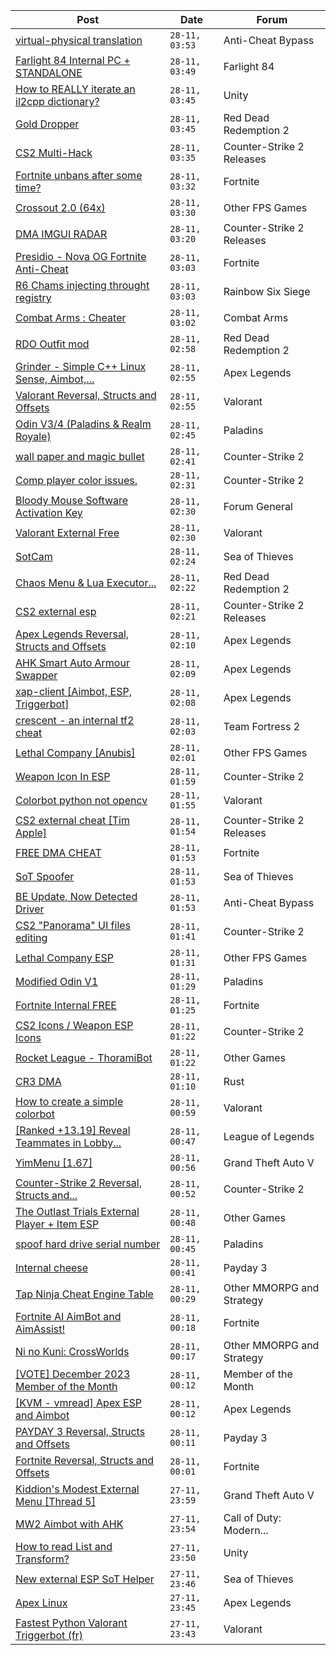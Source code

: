 |Post|Date|Forum|
|----|----|-----|
|[virtual-physical translation](https://www.unknowncheats.me/forum/anti-cheat-bypass/612802-virtual-physical-translation.html)|`28-11, 03:53`|Anti-Cheat Bypass|
|[Farlight 84 Internal PC + STANDALONE](https://www.unknowncheats.me/forum/farlight-84-a/612836-farlight-84-internal-pc-standalone.html)|`28-11, 03:49`|Farlight 84|
|[How to REALLY iterate an il2cpp dictionary?](https://www.unknowncheats.me/forum/unity/612872-iterate-il2cpp-dictionary.html)|`28-11, 03:45`|Unity|
|[Gold Dropper](https://www.unknowncheats.me/forum/red-dead-redemption-2-a/567212-gold-dropper.html)|`28-11, 03:45`|Red Dead Redemption 2|
|[CS2 Multi-Hack](https://www.unknowncheats.me/forum/counter-strike-2-releases/612870-cs2-multi-hack.html)|`28-11, 03:35`|Counter-Strike 2 Releases|
|[Fortnite unbans after some time?](https://www.unknowncheats.me/forum/fortnite/612869-fortnite-unbans-time.html)|`28-11, 03:32`|Fortnite|
|[Crossout 2.0 (64x)](https://www.unknowncheats.me/forum/other-fps-games/604557-crossout-2-0-64x.html)|`28-11, 03:30`|Other FPS Games|
|[DMA IMGUI RADAR](https://www.unknowncheats.me/forum/counter-strike-2-releases/609695-dma-imgui-radar.html)|`28-11, 03:20`|Counter-Strike 2 Releases|
|[Presidio - Nova OG Fortnite Anti-Cheat](https://www.unknowncheats.me/forum/fortnite/612867-presidio-nova-og-fortnite-anti-cheat.html)|`28-11, 03:03`|Fortnite|
|[R6 Chams injecting throught registry](https://www.unknowncheats.me/forum/rainbow-six-siege/594608-r6-chams-injecting-throught-registry.html)|`28-11, 03:03`|Rainbow Six Siege|
|[Combat Arms : Cheater](https://www.unknowncheats.me/forum/combat-arms/611163-combat-arms-cheater.html)|`28-11, 03:02`|Combat Arms|
|[RDO Outfit mod](https://www.unknowncheats.me/forum/red-dead-redemption-2-a/612486-rdo-outfit-mod.html)|`28-11, 02:58`|Red Dead Redemption 2|
|[Grinder - Simple C++ Linux Sense, Aimbot,...](https://www.unknowncheats.me/forum/apex-legends/605888-grinder-simple-linux-sense-aimbot-triggerbot.html)|`28-11, 02:55`|Apex Legends|
|[Valorant Reversal, Structs and Offsets](https://www.unknowncheats.me/forum/valorant/385792-valorant-reversal-structs-offsets.html)|`28-11, 02:55`|Valorant|
|[Odin V3/4 (Paladins & Realm Royale)](https://www.unknowncheats.me/forum/paladins/576012-odin-v3-4-paladins-realm-royale.html)|`28-11, 02:45`|Paladins|
|[wall paper and magic bullet](https://www.unknowncheats.me/forum/counter-strike-2-a/612437-wall-paper-magic-bullet.html)|`28-11, 02:41`|Counter-Strike 2|
|[Comp player color issues.](https://www.unknowncheats.me/forum/counter-strike-2-a/612760-comp-player-color-issues.html)|`28-11, 02:31`|Counter-Strike 2|
|[Bloody Mouse Software Activation Key](https://www.unknowncheats.me/forum/forum-general/612866-bloody-mouse-software-activation-key.html)|`28-11, 02:30`|Forum General|
|[Valorant External Free](https://www.unknowncheats.me/forum/valorant/612035-valorant-external-free.html)|`28-11, 02:30`|Valorant|
|[SotCam](https://www.unknowncheats.me/forum/sea-of-thieves/580178-sotcam.html)|`28-11, 02:24`|Sea of Thieves|
|[Chaos Menu & Lua Executor...](https://www.unknowncheats.me/forum/red-dead-redemption-2-a/593368-chaos-menu-lua-executor-redm.html)|`28-11, 02:22`|Red Dead Redemption 2|
|[CS2 external esp](https://www.unknowncheats.me/forum/counter-strike-2-releases/600259-cs2-external-esp.html)|`28-11, 02:21`|Counter-Strike 2 Releases|
|[Apex Legends Reversal, Structs and Offsets](https://www.unknowncheats.me/forum/apex-legends/319804-apex-legends-reversal-structs-offsets.html)|`28-11, 02:10`|Apex Legends|
|[AHK Smart Auto Armour Swapper](https://www.unknowncheats.me/forum/apex-legends/612842-ahk-smart-auto-armour-swapper.html)|`28-11, 02:09`|Apex Legends|
|[xap-client \[Aimbot, ESP, Triggerbot\]](https://www.unknowncheats.me/forum/apex-legends/606842-xap-client-aimbot-esp-triggerbot.html)|`28-11, 02:08`|Apex Legends|
|[crescent - an internal tf2 cheat](https://www.unknowncheats.me/forum/team-fortress-2-a/611983-crescent-internal-tf2-cheat.html)|`28-11, 02:03`|Team Fortress 2|
|[Lethal Company \[Anubis\]](https://www.unknowncheats.me/forum/other-fps-games/611847-lethal-company-anubis.html)|`28-11, 02:01`|Other FPS Games|
|[Weapon Icon In ESP](https://www.unknowncheats.me/forum/counter-strike-2-a/608799-weapon-icon-esp.html)|`28-11, 01:59`|Counter-Strike 2|
|[Colorbot python not opencv](https://www.unknowncheats.me/forum/valorant/612863-colorbot-python-opencv.html)|`28-11, 01:55`|Valorant|
|[CS2 external cheat \[Tim Apple\]](https://www.unknowncheats.me/forum/counter-strike-2-releases/609206-cs2-external-cheat-tim-apple.html)|`28-11, 01:54`|Counter-Strike 2 Releases|
|[FREE DMA CHEAT](https://www.unknowncheats.me/forum/fortnite/612862-free-dma-cheat.html)|`28-11, 01:53`|Fortnite|
|[SoT Spoofer](https://www.unknowncheats.me/forum/sea-of-thieves/600776-sot-spoofer.html)|`28-11, 01:53`|Sea of Thieves|
|[BE Update, Now Detected Driver](https://www.unknowncheats.me/forum/anti-cheat-bypass/612756-update-detected-driver.html)|`28-11, 01:53`|Anti-Cheat Bypass|
|[CS2 "Panorama" UI files editing](https://www.unknowncheats.me/forum/counter-strike-2-a/612714-cs2-panorama-ui-files-editing.html)|`28-11, 01:41`|Counter-Strike 2|
|[Lethal Company ESP](https://www.unknowncheats.me/forum/other-fps-games/612099-lethal-company-esp.html)|`28-11, 01:31`|Other FPS Games|
|[Modified Odin V1](https://www.unknowncheats.me/forum/paladins/585919-modified-odin-v1.html)|`28-11, 01:29`|Paladins|
|[Fortnite Internal FREE](https://www.unknowncheats.me/forum/fortnite/612253-fortnite-internal-free.html)|`28-11, 01:25`|Fortnite|
|[CS2 Icons / Weapon ESP Icons](https://www.unknowncheats.me/forum/counter-strike-2-a/609986-cs2-icons-weapon-esp-icons.html)|`28-11, 01:22`|Counter-Strike 2|
|[Rocket League - ThoramiBot](https://www.unknowncheats.me/forum/other-games/593885-rocket-league-thoramibot.html)|`28-11, 01:22`|Other Games|
|[CR3 DMA](https://www.unknowncheats.me/forum/rust/606037-cr3-dma.html)|`28-11, 01:10`|Rust|
|[How to create a simple colorbot](https://www.unknowncheats.me/forum/valorant/612763-create-simple-colorbot.html)|`28-11, 00:59`|Valorant|
|[\[Ranked +13.19\] Reveal Teammates in Lobby...](https://www.unknowncheats.me/forum/league-of-legends/523020-ranked-13-19-reveal-teammates-lobby-updated.html)|`28-11, 00:47`|League of Legends|
|[YimMenu \[1.67\]](https://www.unknowncheats.me/forum/grand-theft-auto-v/476972-yimmenu-1-67-a.html)|`28-11, 00:56`|Grand Theft Auto V|
|[Counter-Strike 2 Reversal, Structs and...](https://www.unknowncheats.me/forum/counter-strike-2-a/576077-counter-strike-2-reversal-structs-offsets.html)|`28-11, 00:52`|Counter-Strike 2|
|[The Outlast Trials External Player + Item ESP](https://www.unknowncheats.me/forum/other-games/588324-outlast-trials-external-player-item-esp.html)|`28-11, 00:48`|Other Games|
|[spoof hard drive serial number](https://www.unknowncheats.me/forum/paladins/612858-spoof-hard-drive-serial.html)|`28-11, 00:45`|Paladins|
|[Internal cheese](https://www.unknowncheats.me/forum/payday-3-a/611723-internal-cheese.html)|`28-11, 00:41`|Payday 3|
|[Tap Ninja Cheat Engine Table](https://www.unknowncheats.me/forum/other-mmorpg-and-strategy/589964-tap-ninja-cheat-engine-table.html)|`28-11, 00:29`|Other MMORPG and Strategy|
|[Fortnite AI AimBot and AimAssist!](https://www.unknowncheats.me/forum/fortnite/612707-fortnite-ai-aimbot-aimassist.html)|`28-11, 00:18`|Fortnite|
|[Ni no Kuni: CrossWorlds](https://www.unknowncheats.me/forum/other-mmorpg-and-strategy/500789-ni-kuni-crossworlds.html)|`28-11, 00:17`|Other MMORPG and Strategy|
|[\[VOTE\] December 2023 Member of the Month](https://www.unknowncheats.me/forum/member-of-the-month/612570-vote-december-2023-month.html)|`28-11, 00:12`|Member of the Month|
|[\[KVM - vmread\] Apex ESP and Aimbot](https://www.unknowncheats.me/forum/apex-legends/406426-kvm-vmread-apex-esp-aimbot.html)|`28-11, 00:12`|Apex Legends|
|[PAYDAY 3 Reversal, Structs and Offsets](https://www.unknowncheats.me/forum/payday-3-a/601253-payday-3-reversal-structs-offsets.html)|`28-11, 00:11`|Payday 3|
|[Fortnite Reversal, Structs and Offsets](https://www.unknowncheats.me/forum/fortnite/235061-fortnite-reversal-structs-offsets.html)|`28-11, 00:01`|Fortnite|
|[Kiddion's Modest External Menu \[Thread 5\]](https://www.unknowncheats.me/forum/grand-theft-auto-v/576854-kiddions-modest-external-menu-thread-5-a.html)|`27-11, 23:59`|Grand Theft Auto V|
|[MW2 Aimbot with AHK](https://www.unknowncheats.me/forum/call-of-duty-modern-warfare-ii/566722-mw2-aimbot-ahk.html)|`27-11, 23:54`|Call of Duty: Modern...|
|[How to read List and Transform?](https://www.unknowncheats.me/forum/unity/608543-read-list-transform.html)|`27-11, 23:50`|Unity|
|[New external ESP SoT Helper](https://www.unknowncheats.me/forum/sea-of-thieves/581265-external-esp-sot-helper.html)|`27-11, 23:46`|Sea of Thieves|
|[Apex Linux](https://www.unknowncheats.me/forum/apex-legends/612804-apex-linux.html)|`27-11, 23:45`|Apex Legends|
|[Fastest Python Valorant Triggerbot (fr)](https://www.unknowncheats.me/forum/valorant/612762-fastest-python-valorant-triggerbot-fr.html)|`27-11, 23:43`|Valorant|
